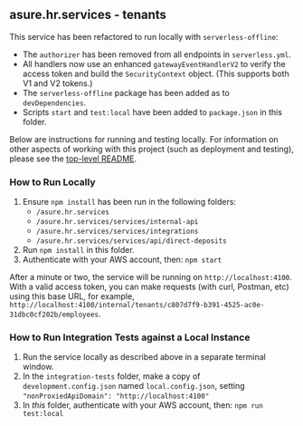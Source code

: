 ## asure.hr.services - tenants

This service has been refactored to run locally with `serverless-offline`:

  - The `authorizer` has been removed from all endpoints in `serverless.yml`.
  - All handlers now use an enhanced `gatewayEventHandlerV2` to verify the access token and build the `SecurityContext` object. (This supports both V1 and V2 tokens.)
  - The `serverless-offline` package has been added as to `devDependencies`.
  - Scripts `start` and `test:local` have been added to `package.json` in this folder.

Below are instructions for running and testing locally. For information on other aspects of working with this project (such as deployment and testing), please see the [top-level README](../../../README.md).

### How to Run Locally

1. Ensure `npm install` has been run in the following folders:
    - `/asure.hr.services`
    - `/asure.hr.services/services/internal-api`
    - `/asure.hr.services/services/integrations`
    - `/asure.hr.services/services/api/direct-deposits`
2. Run `npm install` in this folder.
3. Authenticate with your AWS account, then: `npm start`

After a minute or two, the service will be running on `http://localhost:4100`. With a valid access token, you can make requests (with curl, Postman, etc) using this base URL, for example, `http://localhost:4100/internal/tenants/c807d7f9-b391-4525-ac0e-31dbc0cf202b/employees`.

### How to Run Integration Tests against a Local Instance

1. Run the service locally as described above in a separate terminal window.
2. In the `integration-tests` folder, make a copy of `development.config.json` named `local.config.json`, setting `"nonProxiedApiDomain": "http://localhost:4100"`
3. In *this* folder, authenticate with your AWS account, then: `npm run test:local`
